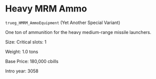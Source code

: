 # Heavy MRM Ammo

`trueg_HMRM_AmmoEquipment` (Yet Another Special Variant)

One ton of ammunition for the heavy medium-range missile launchers.

Size: Critical slots: 1

Weight: 1.0 tons

Base Price: 180,000 cbills

Intro year: 3058

